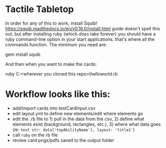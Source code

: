# Tactile Tabletop

In order for any of this to work, install Squib!
https://squib.readthedocs.io/en/v0.16.0/install.html
guide doesn't spell this out, but after installing ruby (which _does_ take forever) you should have a ruby command-line option in your start applications. that's where all the commands function. The minimum you need are:

gem install squib

And then when you want to make the cards:

ruby C:\<wherever you cloned this repo>\helloworld.rb


# Workflow looks like this:
- add/import cards into testCardInput.csv
- edit layout.yml to define new elements/edit where elements go
- edit the .rb file to 1) pull in the data from the csv, 2) define what elements exist (background, rectangles, etc.), 3) where what data goes (ie: `text str: data['topAbilityName'], layout: 'title1'`)
- call `ruby` on the rb file
- review card pngs/pdfs saved to the output folder
